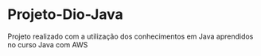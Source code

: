 # Projeto-Dio-Java
Projeto realizado com a utilização dos conhecimentos em Java aprendidos no curso Java com AWS
